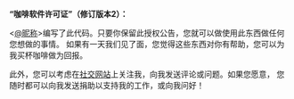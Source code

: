 **“咖啡软件许可证”（修订版本2）：**

<[@昵称][1]>编写了此代码。只要你保留此授权公告，您就可以做使用此东西做任何您想做的事情。
如果有一天我们见了面，您觉得这些东西对你有帮助，您可以为我买杯咖啡做为回报。

此外，您可以考虑在[社交网站][2]上关注我，向我发送评论或问题。如果您愿意，
您随时都可以向我发送捐助以支持我的工作，或向我问好！

  [1]: http://your-website.tld
  [2]: http://socialnetwork.tld/your-profile

